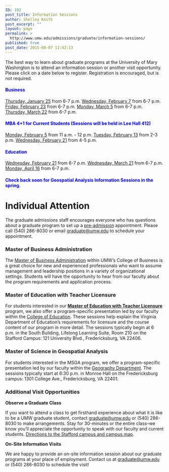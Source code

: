 ```yaml
---
ID: 192
post_title: Information Sessions
author: Shelley Keith
post_excerpt: ""
layout: page
permalink: >
  http://www.umw.edu/admissions/graduate/information-sessions/
published: true
post_date: 2015-08-07 11:42:13
---
```

The best way to learn about graduate programs at the University of Mary Washington is to attend an information session or another visit opportunity. Please click on a date below to register. Registration is encouraged, but is not required.
<h4><span style="color: #0000ff">Business</span></h4>
<a href="https://umw.askadmissions.net/Portal/EI/ViewDetails?gid=6235774077370acaf04609960055259fe9b7c3">Thursday, January 25</a> from 6-7 p.m.
<a href="https://umw.askadmissions.net/Portal/EI/ViewDetails?gid=623577e471df17d6d540468be696435b5a71f6">Wednesday, February 7</a> from 6-7 p.m.
<a href="https://umw.askadmissions.net/Portal/EI/ViewDetails?gid=62357747d1792aca9448f699bdde6780555be5">Friday, February 23</a> from 6-7 p.m.
<a href="https://umw.askadmissions.net/Portal/EI/ViewDetails?gid=6235776dc96cfe50724312afaaad5a9849a0f6">Monday, March 5</a> from 6-7 p.m.
<a href="https://umw.askadmissions.net/Portal/EI/ViewDetails?gid=62357703ea63d49724466891d7539b6c236c15">Thursday, March 22</a> from 6-7 p.m.
<h4><span style="color: #0000ff">MBA 4+1 for Current Students (Sessions will be held in Lee Hall 412)</span></h4>
<a href="https://umw.askadmissions.net/Portal/EI/ViewDetails?gid=623577ca75aa43ab5047ad97f0e73d8d08cfbf">Monday, February 5</a> from 11 a.m. - 12 p.m.
<a href="https://umw.askadmissions.net/Portal/EI/ViewDetails?gid=623577b5a1fbcca2fa4453add784074df45e8f">Tuesday, February 13</a> from 2-3 p.m.
<a href="https://umw.askadmissions.net/Portal/EI/ViewDetails?gid=6235775f02d4f1a7074895ab5d9779cedc0db3">Wednesday, February 21</a> from 4-5 p.m.
<h4><span style="color: #0000ff"><strong>Education</strong></span></h4>
<a href="https://umw.askadmissions.net/Portal/EI/ViewDetails?gid=623577b184c2771cb145cc8581735e92db1ef2">Wednesday, February 21</a> from 6-7 p.m.
<a href="https://umw.askadmissions.net/Portal/EI/ViewDetails?gid=6235770a99c81545384cb5917432edc2a9a23f">Wednesday, March 21</a> from 6-7 p.m.
<a href="https://umw.askadmissions.net/Portal/EI/ViewDetails?gid=623577f4abc3ed5106454bb5199148b9524af9">Monday, April 16</a> from 6-7 p.m.
<h4><span style="color: #0000ff"><strong>Check back soon for Geospatial Analysis Information Sessions in the spring. </strong></span></h4>
<h1>Individual Attention</h1>
The graduate admissions staff encourages everyone who has questions about a graduate program to set up a <a href="http://www.umw.edu/admissions/graduate/advising/">pre-admission</a> appointment. Please call (540) 286-8030 or email <a href="mailto:graduate@umw.edu">graduate@umw.edu</a> to schedule your appointment.
<h3>Master of Business Administration</h3>
The <a href="http://www.umw.edu/admissions/graduate/degrees/mba/">Master of Business Administration</a> within UMW’s College of Business is a great choice for new and experienced professionals who want to assume management and leadership positions in a variety of organizational settings. Students will have the opportunity to hear from our faculty about the program requirements and application process.
<h3>Master of Education with Teacher Licensure</h3>
For students interested in our <a href="http://www.umw.edu/admissions/graduate/degrees/med-teacher-licensure/"><strong>Master of Education with Teacher Licensure</strong></a> program, we also offer a program-specific presentation led by our faculty within the <a href="http://education.umw.edu">College of Education</a>. These sessions help explain the Virginia Department of Education’s requirements for licensure and the course content of our program in more detail. The sessions typically begin at 6 p.m. in the South Building, Lifelong Learning Suite, Room 210 on the Stafford Campus: 121 University Blvd., Fredericksburg, VA 22406.
<h3>Master of Science in Geospatial Analysis</h3>
For students interested in the MSGA program, we offer a program-specific presentation led by our faculty within the <a href="http://cas.umw.edu/geography/">Geography Department</a>. The sessions typically start at 6:30 p.m. in Monroe Hall on the Fredericksburg campus: 1301 College Ave., Fredericksburg, VA 22401.
<h3>Additional Visit Opportunities</h3>
<strong>Observe a Graduate Class</strong>

If you want to attend a class to get firsthand experience about what it is like to be a UMW graduate student, contact <a href="mailto:graduate@umw.edu">graduate@umw.edu</a> or (540) 286-8030 to make arrangements. Stay for 30-minutes or the entire class–we know you’ll appreciate the opportunity to speak with our faculty and current students. <a href="http://www.umw.edu/visitors/stafford-campus/">Directions to the Stafford campus and campus map</a>.

<strong>On-Site Information Visits</strong>

We are happy to provide an on-site information session about our graduate programs at your place of employment. Contact us at <a href="mailto:graduate@umw.edu">graduate@umw.edu</a> or (540) 286-8030 to schedule the visit!